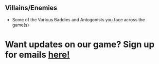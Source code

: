 ## Villains/Enemies

- Some of the Various Baddies and Antogonists you face across the game(s)
























# Want updates on our game? Sign up for emails [here!](http://127.0.0.1:4000/newsletter)